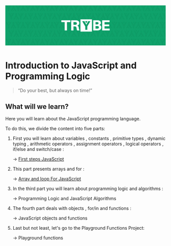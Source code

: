 <h1 align="center">
    <img alt="Trybe" src="https://github.com/luizvicentin/trybe-exercises/blob/master/trybe_logo.jpeg" />
</h1>

# Introduction to JavaScript and Programming Logic
<blockquote>“Do your best, but always on time!”</blockquote>

## What will we learn?

Here you will learn about the JavaScript programming language.

To do this, we divide the content into five parts:
1. First you will learn about variables , constants , primitive types , dynamic typing , arithmetic operators , 
   assignment operators , logical operators , if/else and switch/case :
    
    → [First steps JavaScript](https://github.com/luizvicentin/trybe-exercises/tree/master/exercises/Block%204:%20Introduction%20to%20JavaScript%20and%20Programming%20Logic/Day_01)

2. This part presents arrays and for :

    → [Array and loop For JavaScript](https://github.com/luizvicentin/trybe-exercises/tree/master/exercises/Block%204:%20Introduction%20to%20JavaScript%20and%20Programming%20Logic/Day_02)

3. In the third part you will learn about programming logic and algorithms :
    
    → Programming Logic and JavaScript Algorithms

4. The fourth part deals with objects , for/in and functions :
    
    → JavaScript objects and functions

5. Last but not least, let's go to the Playground Functions Project:
    
    → Playground functions
